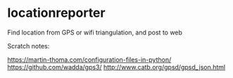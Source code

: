 # locationreporter
Find location from GPS or wifi triangulation, and post to web




Scratch notes:

https://martin-thoma.com/configuration-files-in-python/
https://github.com/wadda/gps3/ http://www.catb.org/gpsd/gpsd_json.html
